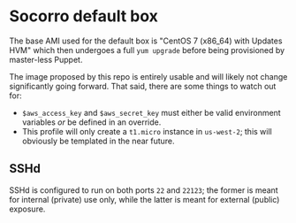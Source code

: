 # Socorro default box

The base AMI used for the default box is "CentOS 7 (x86_64) with Updates HVM"
which then undergoes a full `yum upgrade` before being provisioned by
master-less Puppet.

The image proposed by this repo is entirely usable and will likely not change
significantly going forward.  That said, there are some things to watch out
for:
* `$aws_access_key` and `$aws_secret_key` must either be valid environment
  variables *or* be defined in an override.
* This profile will only create a `t1.micro` instance in `us-west-2`; this
  will obviously be templated in the near future.

## SSHd

SSHd is configured to run on both ports `22` and `22123`; the former is meant
for internal (private) use only, while the latter is meant for external
(public) exposure.

